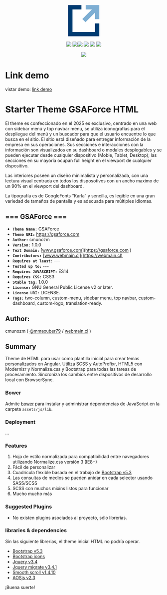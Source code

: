 <p align="center" style="margin-top:1.5rem;"><img src="./assets/images/icon-gsaforce.svg" idth="100" height="100"></p>
<!-- <p align="center" style="margin-top:1.5rem;"><svg xmlns="http://www.w3.org/2000/svg" viewBox="0 0 155.74 155.74" width="100" height="100"><defs><style>.cls-1{fill:#003b71;}.cls-2{fill:#7daed3;}</style></defs><title>icon-gsaforce</title><g id="Capa_2" data-name="Capa 2"><g id="Layer_1" data-name="Layer 1"><polygon class="cls-1" points="134.12 134.1 21.64 134.1 21.64 21.61 66.34 21.61 66.34 0 0 0 0 155.74 155.74 155.74 155.74 91.47 134.12 91.47 134.12 134.1"/><polygon class="cls-2" points="87.95 0 87.95 21.61 118.77 21.61 71.03 69.38 86.78 85.1 134.12 37.76 134.12 69.94 155.74 69.94 155.74 0 87.95 0"/></g></g></svg></p> --><p align="center">
	<img src="https://img.shields.io/badge/html5-%23E34F26.svg?style=flat-square&logo=html5&logoColor=white">
		<img src="https://img.shields.io/badge/GitHub-100000?style=flat-square&logo=github&logoColor=white"><img src="https://shields.io/badge/JavaScript-F7DF1E?logo=JavaScript&logoColor=000&style=flat-square">
		<img src="https://img.shields.io/badge/bootstrap-%238511FA.svg?style=flat-square&logo=bootstrap&logoColor=white">
		<img src="https://img.shields.io/badge/jquery-%230769AD.svg?style=flat-square&logo=jquery&logoColor=white">
		<img src="https://img.shields.io/badge/SASS-hotpink.svg?style=flat-square&logo=SASS&logoColor=white">
</p>
<p align="center"><a href="https://github.com/seatonjiang/kratos/blob/main/LICENSE">
        <img src="https://img.shields.io/github/license/seatonjiang/kratos?&style=flat-square">
    </a>		
</p>

# Link demo
vistar demo: [link demo](https://maxuber79.github.io/gsaforce/)

# Starter Theme GSAForce HTML
El theme es confeccionado en el 2025 es exclusivo, centrado en una web con sidebar menú y top navbar menu, se utiliza iconografías para el despliegue del menú y un buscador para que el usuario encuentre lo que busca en el sitio. El sitio está diseñado para entregar información de la empresa en sus operaciones. Sus secciones e interacciones con la información son visualizados en su dashboard o modales desplegables y se pueden ejecutar desde cualquier dispositivo (Moble, Tablet, Desktop); las secciones en su mayoría ocupan full height en el viewport de cualquier dispositivo.

Las interiores poseen un diseño minimalista y personalizada, con una lectura visual centrada en todos los disposotivos con un ancho maximo de un 90% en el viewport del dashboard.  

La tipografía es de GoogleFonts “Karla” y sencilla, es legible en una gran variedad de tamaños de pantalla y es adecuada para múltiples idiomas. 


## === GSAForce ===
- **`Theme Name:`** GSAForce
- **`Theme URI:`** https://gsaforce.com 
- **`Author:`** cmunozm
- **`Version:`** 1.0.0
- **`Text Domain:`** [www.gsaforce.com](https://gsaforce.com )
- **`Contributors:`** [www.webmain.cl](https://webmain.cl)
- **`Requires at least:`** ---
- **`Tested up to:`**  ---
- **`Requires JAVASCRIPT:`** ES14 
- **`Requires CSS:`** CSS3 
- **`Stable tag:`** 1.0.0
- **`License:`** GNU General Public License v2 or later.
- **`License URI:`** LICENSE.
- **`Tags:`** two-column, custom-menu, sidebar menu, top navbar, custom-dashboard, custom-logo, translation-ready.

## Author:

cmunozm ( [@mmaxuber79](https://github.com/maxuber79) / [webmain.cl](http://webmain.cl) )

## Summary

Theme de HTML para usar como plantilla inicial para crear temas personalizados en Angular. Utiliza SCSS y AutoPrefixr, HTML5 con Modernizr y Normalize.css y Bootstrap para todas las tareas de procesamiento. Sincroniza los cambios entre dispositivos de desarrollo local con BrowserSync.  


### Bower

Admite [bower](https://github.com/bower/bower) para instalar y administrar dependencias de JavaScript en la carpeta `assets/js/lib`.

### Deployment
...

### Features

1. Hoja de estilo normalizada para compatibilidad entre navegadores utilizando Normalize.css versión 3 (IE8+)
2. Fácil de personalizar
3. Cuadrícula flexible basada en el trabajo de [Bootstrap v5.3](https://getbootstrap.com/docs/5.3/getting-started/introduction/)
4. Las consultas de medios se pueden anidar en cada selector usando SASS/SCSS
5. SCSS con muchos mixins listos para funcionar
6. Mucho mucho más

### Suggested Plugins
* No existen plugins asociados al proyecto, sólo librerias.


### libraries & dependencies

Sin las siguiente librerias, el theme inicial HTML no podría operar.

* [Bootstrap v5.3](https://getbootstrap.com/docs/5.3/getting-started/introduction/)
* [Bootstrap icons](https://icons.getbootstrap.com/)
* [Jquery v3.4](https://cdn.jsdelivr.net/npm/jquery@3.7.1/dist/jquery.min.js?ver=3.7.1)
* [Jquery migrate v3.4.1](https://cdnjs.cloudflare.com/ajax/libs/jquery-migrate/3.4.1/jquery-migrate.min.js?ver=3.4.1)
* [Smooth scroll v1.4.10](https://cdnjs.cloudflare.com/ajax/libs/smoothscroll/1.4.10/SmoothScroll.min.js?ver=1.4.10)
* [AOSjs v2.3](http://localhost/elev/wp-content/themes/elev/assets/lib/aos/aos.js?ver=2.3.1)
 

¡Buena suerte!
